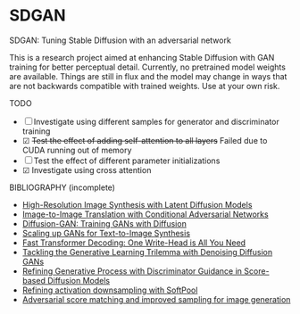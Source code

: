 # SDGAN
 SDGAN: Tuning Stable Diffusion with an adversarial network

This is a research project aimed at enhancing Stable Diffusion with GAN training for better perceptual detail. Currently, no pretrained model weights are available. Things are still in flux and the model may change in ways that are not backwards compatible with trained weights. Use at your own risk.

TODO
* ☐ Investigate using different samples for generator and discriminator training
* ☑ ~~Test the effect of adding self-attention to all layers~~ Failed due to CUDA running out of memory
* ☐ Test the effect of different parameter initializations
* ☑ Investigate using cross attention

BIBLIOGRAPHY (incomplete)
* [High-Resolution Image Synthesis with Latent Diffusion Models](https://arxiv.org/abs/2112.10752)
* [Image-to-Image Translation with Conditional Adversarial Networks](https://arxiv.org/abs/1611.07004)
* [Diffusion-GAN: Training GANs with Diffusion](https://arxiv.org/abs/2206.02262)
* [Scaling up GANs for Text-to-Image Synthesis](https://arxiv.org/abs/2303.05511)
* [Fast Transformer Decoding: One Write-Head is All You Need](https://arxiv.org/abs/1911.02150)
* [Tackling the Generative Learning Trilemma with Denoising Diffusion GANs](https://arxiv.org/abs/2112.07804)
* [Refining Generative Process with Discriminator Guidance in Score-based Diffusion Models](https://arxiv.org/abs/2211.17091)
* [Refining activation downsampling with SoftPool](https://arxiv.org/abs/2101.00440)
* [Adversarial score matching and improved sampling for image generation](https://arxiv.org/abs/2009.05475)
